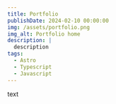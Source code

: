 ```yaml
---
title: Portfolio
publishDate: 2024-02-10 00:00:00
img: /assets/portfolio.png
img_alt: Portfolio home
description: |
  description
tags:
  - Astro
  - Typescript
  - Javascript
---
```

text